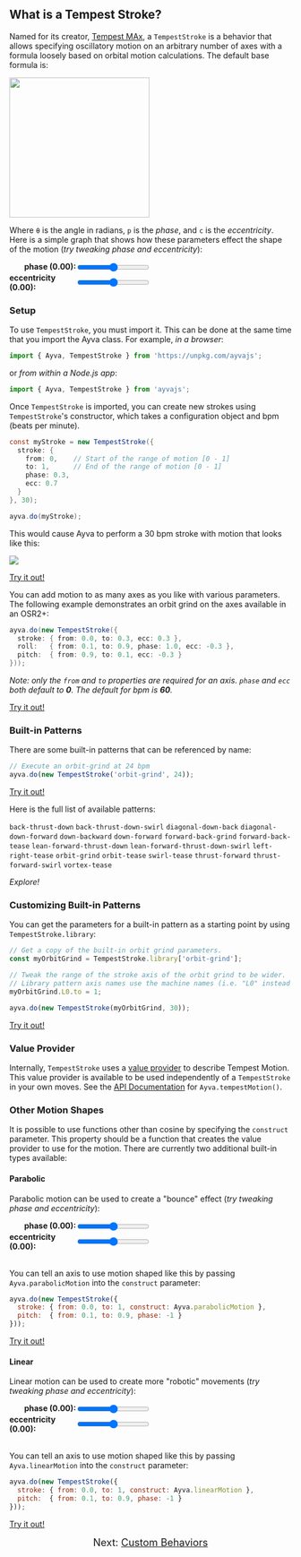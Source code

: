 ## What is a Tempest Stroke?

Named for its creator, <a href="https://www.patreon.com/tempestvr" target="_blank">Tempest MAx</a>, a ```TempestStroke``` is a behavior that allows specifying oscillatory motion on an arbitrary number of axes with a formula loosely based on orbital motion calculations. The default base formula is:

<img style="width:250px" src="./images/tempest-motion.png">

Where ```θ``` is the angle in radians, ```p``` is the _phase_, and ```c``` is the _eccentricity_. Here is a simple graph that shows how these parameters effect the shape of the motion (_try tweaking phase and eccentricity_):

<canvas style="margin-top:20px" width=450 height=100 id="tempest-motion-graph"></canvas>
<div style="display: grid; grid-template-columns: 1fr 1fr; max-width: 50%">
  <b style="justify-self: end">phase (<span id="phase-value">0.00</span>):</b> 
  <input 
    id="phase" 
    type="range" 
    min="-1000" 
    max = "1000" 
    value=0 
    oninput="updateTempestGraph(event)">
  <b style="justify-self: end">eccentricity (<span id="ecc-value">0.00</span>):</b> 
  <input 
    id="ecc" 
    type="range" 
    min="-1000" 
    max = "1000" 
    value=0 
    oninput="updateTempestGraph(event)">
</div>

<script>
  function plot (selector, fn, range) {
    const canvas = document.querySelector(selector);
    const context = canvas.getContext('2d');
    const { width, height } = canvas;

    const widthScale = (width / (range[1] - range[0]));
    const heightScale = ((height - 12) / (range[3] - range[2]));
    let first = true;

    context.lineCap = 'round';
    context.clearRect(0, 0, canvas.width, canvas.height);
    context.beginPath();

    for (let x = 0; x < width; x++) {
      const xFnVal = (x / widthScale) - range[0];
      let yGVal = (fn(xFnVal) - range[2]) * heightScale;
      
      yGVal = height - 6 - yGVal;
      
      if (first) {
        context.moveTo(x, yGVal);
        first = false;
      }
      else {
        context.lineTo(x, yGVal);
      }
    }

    context.strokeStyle = "black";
    context.lineWidth = 2;
    context.stroke(); 
  }

  function updateTempestGraph (event) {
    let phase = document.querySelector('#phase').value / 250;
    let ecc = document.querySelector('#ecc').value / 1000;

    document.querySelector('#phase-value').textContent = phase.toFixed(2);
    document.querySelector('#ecc-value').textContent = ecc.toFixed(2);

    const fn = (x) => -Math.cos(x + (Math.PI * phase)/2 + ecc * Math.sin(x + (Math.PI * phase)/2));

    plot('#tempest-motion-graph', fn, [0, Math.PI * 2, -1, 1]);
  }

  plot('#tempest-motion-graph', (x) => -Math.cos(x), [0, Math.PI * 2, -1, 1]);
</script>

### Setup

To use ```TempestStroke```, you must import it. This can be done at the same time that you import the Ayva class. For example, _in a browser_:

```javascript
import { Ayva, TempestStroke } from 'https://unpkg.com/ayvajs';
```
or _from within a Node.js app_:
```javascript
import { Ayva, TempestStroke } from 'ayvajs';
```

Once ```TempestStroke``` is imported, you can create new strokes using ```TempestStroke```'s constructor, which takes a configuration object and bpm (beats per minute).

```java
const myStroke = new TempestStroke({
  stroke: {
    from: 0,    // Start of the range of motion [0 - 1]
    to: 1,      // End of the range of motion [0 - 1]
    phase: 0.3,
    ecc: 0.7
  }
}, 30);

ayva.do(myStroke);
```

This would cause Ayva to perform a 30 bpm stroke with motion that looks like this:

<img style="max-width: 50%" src="./images/tempest-motion-example.png">

<a href="./tutorial-examples/tempest-stroke-example-1.html" target="_blank">Try it out!</a>

You can add motion to as many axes as you like with various parameters. The following example demonstrates an orbit grind on the axes available in an OSR2+:

```java
ayva.do(new TempestStroke({
  stroke: { from: 0.0, to: 0.3, ecc: 0.3 },
  roll:   { from: 0.1, to: 0.9, phase: 1.0, ecc: -0.3 },
  pitch:  { from: 0.9, to: 0.1, ecc: -0.3 }
}));
```

_Note: only the ```from``` and ```to``` properties are required for an axis. ```phase``` and ```ecc``` both default to __0__. The default for bpm is __60__._

<a href="./tutorial-examples/tempest-stroke-example-2.html" target="_blank">Try it out!</a>

### Built-in Patterns

There are some built-in patterns that can be referenced by name:

```javascript
// Execute an orbit-grind at 24 bpm
ayva.do(new TempestStroke('orbit-grind', 24));
```

<a href="./tutorial-examples/tempest-stroke-example-3.html" target="_blank">Try it out!</a>

Here is the full list of available patterns:

```back-thrust-down```
```back-thrust-down-swirl```
```diagonal-down-back```
```diagonal-down-forward```
```down-backward```
```down-forward```
```forward-back-grind```
```forward-back-tease```
```lean-forward-thrust-down```
```lean-forward-thrust-down-swirl```
```left-right-tease```
```orbit-grind```
```orbit-tease```
```swirl-tease```
```thrust-forward```
```thrust-forward-swirl```
```vortex-tease```

_Explore!_

### Customizing Built-in Patterns

You can get the parameters for a built-in pattern as a starting point by using ```TempestStroke.library```:

```javascript
// Get a copy of the built-in orbit grind parameters.
const myOrbitGrind = TempestStroke.library['orbit-grind'];

// Tweak the range of the stroke axis of the orbit grind to be wider.
// Library pattern axis names use the machine names (i.e. "L0" instead of "stroke")
myOrbitGrind.L0.to = 1;

ayva.do(new TempestStroke(myOrbitGrind, 30));
```

<a href="./tutorial-examples/tempest-stroke-example-4.html" target="_blank">Try it out!</a>

### Value Provider

Internally, ```TempestStroke``` uses a <a href="./tutorial-motion-api-value-providers.html" target="_blank">value provider</a> to describe Tempest Motion. This value provider is available to be used independently of a ```TempestStroke``` in your own moves. See the <a href="./Ayva.html#.tempestMotion" target="_blank">API Documentation</a> for ```Ayva.tempestMotion()```.

<h3 id="other-motion-shapes">Other Motion Shapes</h3>

It is possible to use functions other than cosine by specifying the ```construct``` parameter. This property should be a function that creates the value provider to use for the motion. There are currently two additional built-in types available:

#### Parabolic

Parabolic motion can be used to create a "bounce" effect (_try tweaking phase and eccentricity_):

<canvas style="margin-top:20px" width=450 height=100 id="parabolic-motion-graph"></canvas>
<div style="display: grid; grid-template-columns: 1fr 1fr; max-width: 50%">
  <b style="justify-self: end">phase (<span id="parabolic-phase-value">0.00</span>):</b> 
  <input 
    id="parabolic-phase" 
    type="range" 
    min="-1000" 
    max = "1000" 
    value=0 
    oninput="updateParabolicGraph(event)">
  <b style="justify-self: end">eccentricity (<span id="parabolic-ecc-value">0.00</span>):</b> 
  <input 
    id="parabolic-ecc" 
    type="range" 
    min="-1000" 
    max = "1000" 
    value=0 
    oninput="updateParabolicGraph(event)">
</div>

<script>
  const mod = (a, b) => ((a % b) + b) % b;

  function updateParabolicGraph (event) {
    const { PI, sin } = Math;
    let phase = document.querySelector('#parabolic-phase').value / 250;
    let ecc = document.querySelector('#parabolic-ecc').value / 1000;

    document.querySelector('#parabolic-phase-value').textContent = phase.toFixed(2);
    document.querySelector('#parabolic-ecc-value').textContent = ecc.toFixed(2);

    const fn = (x) => {
      const angle = x + (PI * phase / 2);
      const a = (mod(angle, (2 * PI)) / PI) - 1 + (ecc / PI) * sin(angle);

      return 1 - (a * a);
    }

    plot('#parabolic-motion-graph', fn, [0, Math.PI * 2, 0, 1]);
  }

  plot('#parabolic-motion-graph', (x) => 1-((mod(x, (2 * Math.PI)) / Math.PI) - 1)**2, [0, Math.PI * 2, 0, 1]);
</script>
<br/>  

You can tell an axis to use motion shaped like this by passing ```Ayva.parabolicMotion``` into the ```construct``` parameter:

```javascript
ayva.do(new TempestStroke({
  stroke: { from: 0.0, to: 1, construct: Ayva.parabolicMotion },
  pitch:  { from: 0.1, to: 0.9, phase: -1 }
}));
```

<a href="./tutorial-examples/tempest-stroke-example-5.html" target="_blank">Try it out!</a>
<br/>  
  

#### Linear

Linear motion can be used to create more "robotic" movements (_try tweaking phase and eccentricity_):

<canvas style="margin-top:20px" width=450 height=100 id="linear-motion-graph"></canvas>
<div style="display: grid; grid-template-columns: 1fr 1fr; max-width: 50%">
  <b style="justify-self: end">phase (<span id="linear-phase-value">0.00</span>):</b> 
  <input 
    id="linear-phase" 
    type="range" 
    min="-1000" 
    max = "1000" 
    value=0 
    oninput="updateLinearGraph(event)">
  <b style="justify-self: end">eccentricity (<span id="linear-ecc-value">0.00</span>):</b> 
  <input 
    id="linear-ecc" 
    type="range" 
    min="-1000" 
    max = "1000" 
    value=0 
    oninput="updateLinearGraph(event)">
</div>

<script>
  function updateLinearGraph (event) {
    const { PI, sin, abs } = Math;
    let phase = document.querySelector('#linear-phase').value / 250;
    let ecc = document.querySelector('#linear-ecc').value / 1000;

    document.querySelector('#linear-phase-value').textContent = phase.toFixed(2);
    document.querySelector('#linear-ecc-value').textContent = ecc.toFixed(2);

    const fn = (x) => {
      const angle = x + (PI * phase / 2);
      const a = (mod(angle, (2 * PI)) / PI) - 1 + (ecc / PI) * sin(angle);

      return 1 - abs(a);
    }

    plot('#linear-motion-graph', fn, [0, Math.PI * 2, 0, 1]);
  }

  plot('#linear-motion-graph', (x) => 1-Math.abs((mod(x, (2 * Math.PI)) / Math.PI) - 1), [0, Math.PI * 2, 0, 1]);
</script>
<br/>  

You can tell an axis to use motion shaped like this by passing ```Ayva.linearMotion``` into the ```construct``` parameter:

```javascript
ayva.do(new TempestStroke({
  stroke: { from: 0.0, to: 1, construct: Ayva.linearMotion },
  pitch:  { from: 0.1, to: 0.9, phase: -1 }
}));
```

<a href="./tutorial-examples/tempest-stroke-example-6.html" target="_blank">Try it out!</a>
<br/>  

<div style="text-align: center; font-size: 18px">Next: <a href="./tutorial-behavior-api-custom.html">Custom Behaviors</a></div>
